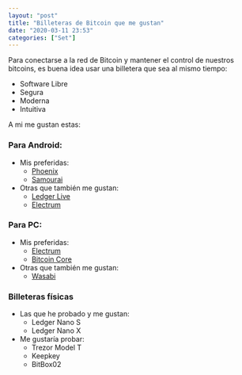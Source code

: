 ```yaml
---
layout: "post"
title: "Billeteras de Bitcoin que me gustan"
date: "2020-03-11 23:53"
categories: ["Set"]
---
```


Para conectarse a la red de Bitcoin y mantener el control de nuestros bitcoins, es buena idea usar una billetera que sea al mismo tiempo:

- Software Libre
- Segura
- Moderna
- Intuitiva

A mi me gustan estas:

### Para Android:
- Mis preferidas:
    - [Phoenix](https://phoenix.acinq.co/) 
    - [Samourai](https://samouraiwallet.com/)
- Otras que también me gustan:
    - [Ledger Live](https://www.ledger.com/ledger-live/) 
    - [Electrum](https://electrum.org/)

### Para PC:
- Mis preferidas:
    - [Electrum](https://electrum.org/)
    - [Bitcoin Core](https://bitcoin.org/es/descargar)
- Otras que también me gustan:
    - [Wasabi](https://wasabiwallet.io/)

### Billeteras físicas
- Las que he probado y me gustan:
    - Ledger Nano S
    - Ledger Nano X
- Me gustaría probar:
    - Trezor Model T
    - Keepkey
    - BitBox02

